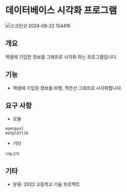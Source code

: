 # 데이터베이스 시각화 프로그램
![스크린샷 2024-08-22 154416](https://github.com/user-attachments/assets/8930f57e-82c5-4b83-be7b-135eaf4040c5)

## 개요
엑셀에 기입한 정보를 그래프로 시각화 하는 프로그램입니다.

## 기능
- 엑셀에 기입된 정보를 바형, 꺽은선 그래프로 시각화합니다.

## 요구 사항
- 모듈
```
openpyxl
matplotlib
```
- 기타
```
나눔고딕
```

## 기타
- 분류: 2022 고등학교 기술 프로젝트